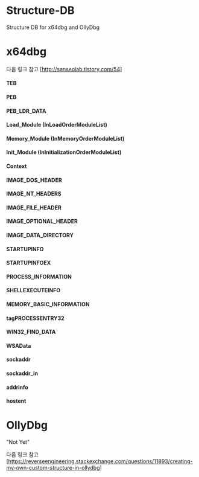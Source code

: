 # Structure-DB
Structure DB for x64dbg and OllyDbg


# x64dbg
다음 링크 참고 [http://sanseolab.tistory.com/54]

#### TEB
#### PEB
#### PEB_LDR_DATA
#### Load_Module (InLoadOrderModuleList)
#### Memory_Module (InMemoryOrderModuleList)
#### Init_Module (InInitializationOrderModuleList)
#### Context
#### IMAGE_DOS_HEADER
#### IMAGE_NT_HEADERS
#### IMAGE_FILE_HEADER
#### IMAGE_OPTIONAL_HEADER
#### IMAGE_DATA_DIRECTORY
#### STARTUPINFO
#### STARTUPINFOEX
#### PROCESS_INFORMATION
#### SHELLEXECUTEINFO
#### MEMORY_BASIC_INFORMATION
#### tagPROCESSENTRY32
#### WIN32_FIND_DATA
#### WSAData
#### sockaddr
#### sockaddr_in
#### addrinfo
#### hostent


# OllyDbg
"Not Yet"

다음 링크 참고 [https://reverseengineering.stackexchange.com/questions/11893/creating-my-own-custom-structure-in-ollydbg]
